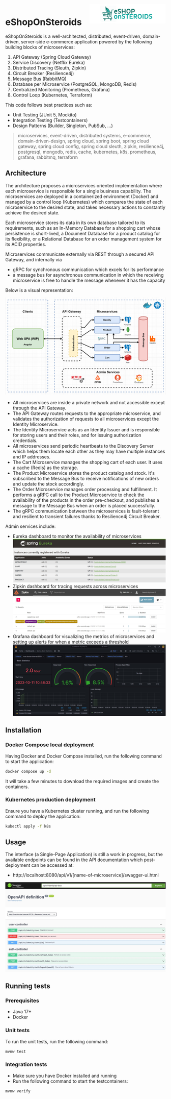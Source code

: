 <img src="./diagrams/banner.png" alt="eShop logo" title="eShopOnSteroids" align="right" height="60" />

# eShopOnSteroids 

eShopOnSteroids is a well-architected, distributed, event-driven, domain-driven, server-side e-commerce application powered by the following building blocks of microservices:

1. API Gateway (Spring Cloud Gateway)
2. Service Discovery (Netflix Eureka)
3. Distributed Tracing (Sleuth, Zipkin)
4. Circuit Breaker (Resilience4j)
5. Message Bus (RabbitMQ)
6. Database per Microservice (PostgreSQL, MongoDB, Redis)
7. Centralized Monitoring (Prometheus, Grafana)
8. Control Loop (Kubernetes, Terraform)

This code follows best practices such as:

- Unit Testing (JUnit 5, Mockito)
- Integration Testing (Testcontainers)
- Design Patterns (Builder, Singleton, PubSub, ...)

> microservices, event-driven, distributed systems, e-commerce, domain-driven-design, spring cloud, spring boot, spring cloud gateway, spring cloud config, spring cloud sleuth, zipkin, resilience4j, postgresql, mongodb, redis, cache, kubernetes, k8s, prometheus, grafana, rabbitmq, terraform

## Architecture

The architecture proposes a microservices oriented implementation where each microservice is responsible for a single business capability. The microservices are deployed in a containerized environment (Docker) and managed by a control loop (Kubernetes) which compares the state of each microservice to the desired state, and takes necessary actions to constantly achieve the desired state.

Each microservice stores its data in its own database tailored to its requirements, such as an In-Memory Database for a shopping cart whose persistence is short-lived, a Document Database for a product catalog for its flexibility, or a Relational Database for an order management system for its ACID properties.

Microservices communicate externally via REST through a secured API Gateway, and internally via

- gRPC for synchronous communication which excels for its performance
- a message bus for asynchronous communication in which the receiving microservice is free to handle the message whenever it has the capacity

Below is a visual representation:

![Architecture](./diagrams/architecture.png)

- All microservices are inside a private network and not accessible except through the API Gateway.
- The API Gateway routes requests to the appropriate microservice, and validates the authorization of requests to all microservices except the Identity Microservice.
- The Identity Microservice acts as an Identity Issuer and is responsible for storing users and their roles, and for issuing authorization credentials.
- All microservices send periodic heartbeats to the Discovery Server which helps them locate each other as they may have multiple instances and IP addresses.
- The Cart Microservice manages the shopping cart of each user. It uses a cache (Redis) as the storage.
- The Product Microservice stores the product catalog and stock. It's subscribed to the Message Bus to receive notifications of new orders and update the stock accordingly.
- The Order Microservice manages order processing and fulfillment. It performs a gRPC call to the Product Microservice to check the availability of the products in the order pre-checkout, and publishes a message to the Message Bus when an order is placed successfully.
- The gRPC communication between the microservices is fault-tolerant and resilient to transient failures thanks to Resilience4j Circuit Breaker.

Admin services include:

- Eureka dashboard to monitor the availability of microservices
![Eureka Dashboard](./diagrams/eureka2.png)
- Zipkin dashboard for tracing requests across microservices
![Zipkin Dashboard](./diagrams/zipkin.png)
- Grafana dashboard for visualizing the metrics of microservices and setting up alerts for when a metric exceeds a threshold
![Grafana Dashboard](./diagrams/grafana.png)

## Installation

### Docker Compose local deployment

Having Docker and Docker Compose installed, run the following command to start the application:

```bash
docker compose up -d
```

It will take a few minutes to download the required images and create the containers.

### Kubernetes production deployment

Ensure you have a Kubernetes cluster running, and run the following command to deploy the application:

```bash
kubectl apply -f k8s
```

## Usage

The interface (a Single-Page Application) is still a work in progress, but the available endpoints can be found in the API documentation which post-deployment can be accessed at:

- http://localhost:8080/api/v1/[name-of-microservice]/swagger-ui.html

![API Documentation](./diagrams/swagger.png)

## Running tests

### Prerequisites

- Java 17+
- Docker

### Unit tests

To run the unit tests, run the following command:

```bash
mvnw test
```

### Integration tests

- Make sure you have Docker installed and running
- Run the following command to start the testcontainers:

```bash
mvnw verify
```

